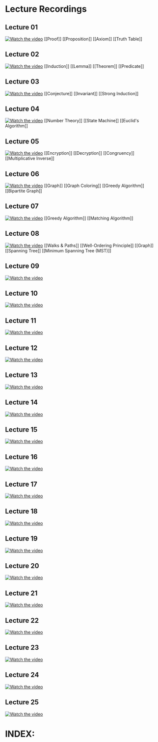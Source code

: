 # Lecture Recordings
## Lecture 01
 
[![Watch the video](https://img.youtube.com/vi/L3LMbpZIKhQ/0.jpg)](https://www.youtube.com/watch?v=L3LMbpZIKhQ)
[[Proof]]
[[Proposition]]
[[Axiom]]
[[Truth Table]]
## Lecture 02

[![Watch the video](https://img.youtube.com/vi/z8HKWUWS-lA/0.jpg)](https://www.youtube.com/watch?v=z8HKWUWS-lA)
[[Induction]]
[[Lemma]]
[[Theorem]]
[[Predicate]]
## Lecture 03

[![Watch the video](https://img.youtube.com/vi/NuGDkmwEObM/0.jpg)](https://www.youtube.com/watch?v=NuGDkmwEObM)
[[Conjecture]]
[[Invariant]]
[[Strong Induction]]
## Lecture 04

[![Watch the video](https://img.youtube.com/vi/NuY7szYSXSw/0.jpg)](https://www.youtube.com/watch?v=NuY7szYSXSw)
[[Number Theory]]
[[State Machine]]
[[Euclid's Algorithm]]
## Lecture 05

[![Watch the video](https://img.youtube.com/vi/XX7ePR21Ook/0.jpg)](https://www.youtube.com/watch?v=XX7ePR21Ook)
[[Encryption]]
[[Decryption]]
[[Congruency]]
[[Multiplicative Inverse]]

## Lecture 06

[![Watch the video](https://img.youtube.com/vi/h9wxtqoa1jY/0.jpg)](https://www.youtube.com/watch?v=h9wxtqoa1jY)
[[Graph]]
[[Graph Coloring]]
[[Greedy Algorithm]]
[[Bipartite Graph]]
## Lecture 07

[![Watch the video](https://img.youtube.com/vi/5RSMLgy06Ew/0.jpg)](https://www.youtube.com/watch?v=5RSMLgy06Ew)
[[Greedy Algorithm]]
[[Matching Algorithm]]
## Lecture 08

[![Watch the video](https://img.youtube.com/vi/GJpt_3ie4WU/0.jpg)](https://www.youtube.com/watch?v=GJpt_3ie4WU)
[[Walks & Paths]]
[[Well-Ordering Principle]]
[[Graph]]
[[Spanning Tree]]
[[Minimum Spanning Tree (MST)]]
## Lecture 09

[![Watch the video](https://img.youtube.com/vi/bTyxpoi2dmM/0.jpg)](https://www.youtube.com/watch?v=bTyxpoi2dmM)
## Lecture 10

[![Watch the video](https://img.youtube.com/vi/DOIp5D7VMS4/0.jpg)](https://www.youtube.com/watch?v=DOIp5D7VMS4)
## Lecture 11

[![Watch the video](https://img.youtube.com/vi/1nScXLQAQ9A/0.jpg)](https://www.youtube.com/watch?v=1nScXLQAQ9A)
## Lecture 12

[![Watch the video](https://img.youtube.com/vi/fAeShezAGLE/0.jpg)](https://www.youtube.com/watch?v=fAeShezAGLE)

## Lecture 13

[![Watch the video](https://img.youtube.com/vi/X9eErxRjQEI/0.jpg)](https://www.youtube.com/watch?v=X9eErxRjQEI)
## Lecture 14

[![Watch the video](https://img.youtube.com/vi/Kqf0uO0oV6s/0.jpg)](https://www.youtube.com/watch?v=Kqf0uO0oV6s)
## Lecture 15

[![Watch the video](https://img.youtube.com/vi/TWBB-JlmYUc/0.jpg)](https://www.youtube.com/watch?v=TWBB-JlmYUc)
## Lecture 16

[![Watch the video](https://img.youtube.com/vi/pNt5Ll6hGqo/0.jpg)](https://www.youtube.com/watch?v=pNt5Ll6hGqo)

## Lecture 17

[![Watch the video](https://img.youtube.com/vi/09yIb3VHhMI/0.jpg)](https://www.youtube.com/watch?v=09yIb3VHhMI)
## Lecture 18

[![Watch the video](https://img.youtube.com/vi/SmFwFdESMHI/0.jpg)](https://www.youtube.com/watch?v=SmFwFdESMHI)

## Lecture 19

[![Watch the video](https://img.youtube.com/vi/E6FbvM-FGZ8/0.jpg)](https://www.youtube.com/watch?v=E6FbvM-FGZ8)

## Lecture 20

[![Watch the video](https://img.youtube.com/vi/l1BCv3qqW4A/0.jpg)](https://www.youtube.com/watch?v=l1BCv3qqW4A)
## Lecture 21

[![Watch the video](https://img.youtube.com/vi/MOfhhFaQdjw/0.jpg)](https://www.youtube.com/watch?v=MOfhhFaQdjw)
## Lecture 22

[![Watch the video](https://img.youtube.com/vi/gGlMSe7uEkA/0.jpg)](https://www.youtube.com/watch?v=gGlMSe7uEkA)
## Lecture 23

[![Watch the video](https://img.youtube.com/vi/oI9fMUqgfxY/0.jpg)](https://www.youtube.com/watch?v=oI9fMUqgfxY)
## Lecture 24

[![Watch the video](https://img.youtube.com/vi/q4mwO2qS2z4/0.jpg)](https://www.youtube.com/watch?v=q4mwO2qS2z4)
## Lecture 25

[![Watch the video](https://img.youtube.com/vi/56iFMY8QW2k/0.jpg)](https://www.youtube.com/watch?v=56iFMY8QW2k)

# INDEX:

